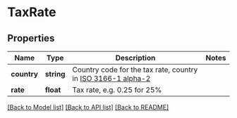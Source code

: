 # TaxRate

## Properties
Name | Type | Description | Notes
------------ | ------------- | ------------- | -------------
**country** | **string** | Country code for the tax rate, country in [ISO 3166-1 alpha-2](http://en.wikipedia.org/wiki/ISO_3166-1_alpha-2) | 
**rate** | **float** | Tax rate, e.g. 0.25 for 25% | 

[[Back to Model list]](../../README.md#documentation-for-models) [[Back to API list]](../../README.md#documentation-for-api-endpoints) [[Back to README]](../../README.md)

